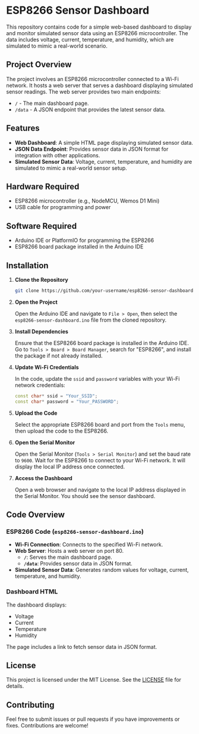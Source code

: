 # ESP8266 Sensor Dashboard

This repository contains code for a simple web-based dashboard to display and monitor simulated sensor data using an ESP8266 microcontroller. The data includes voltage, current, temperature, and humidity, which are simulated to mimic a real-world scenario.

## Project Overview

The project involves an ESP8266 microcontroller connected to a Wi-Fi network. It hosts a web server that serves a dashboard displaying simulated sensor readings. The web server provides two main endpoints:

- `/` - The main dashboard page.
- `/data` - A JSON endpoint that provides the latest sensor data.

## Features

- **Web Dashboard**: A simple HTML page displaying simulated sensor data.
- **JSON Data Endpoint**: Provides sensor data in JSON format for integration with other applications.
- **Simulated Sensor Data**: Voltage, current, temperature, and humidity are simulated to mimic a real-world sensor setup.

## Hardware Required

- ESP8266 microcontroller (e.g., NodeMCU, Wemos D1 Mini)
- USB cable for programming and power

## Software Required

- Arduino IDE or PlatformIO for programming the ESP8266
- ESP8266 board package installed in the Arduino IDE

## Installation

1. **Clone the Repository**

   ```bash
   git clone https://github.com/your-username/esp8266-sensor-dashboard.git
   ```

2. **Open the Project**

   Open the Arduino IDE and navigate to `File > Open`, then select the `esp8266-sensor-dashboard.ino` file from the cloned repository.

3. **Install Dependencies**

   Ensure that the ESP8266 board package is installed in the Arduino IDE. Go to `Tools > Board > Board Manager`, search for "ESP8266", and install the package if not already installed.

4. **Update Wi-Fi Credentials**

   In the code, update the `ssid` and `password` variables with your Wi-Fi network credentials:

   ```cpp
   const char* ssid = "Your_SSID";
   const char* password = "Your_PASSWORD";
   ```

5. **Upload the Code**

   Select the appropriate ESP8266 board and port from the `Tools` menu, then upload the code to the ESP8266.

6. **Open the Serial Monitor**

   Open the Serial Monitor (`Tools > Serial Monitor`) and set the baud rate to `9600`. Wait for the ESP8266 to connect to your Wi-Fi network. It will display the local IP address once connected.

7. **Access the Dashboard**

   Open a web browser and navigate to the local IP address displayed in the Serial Monitor. You should see the sensor dashboard.

## Code Overview

### ESP8266 Code (`esp8266-sensor-dashboard.ino`)

- **Wi-Fi Connection**: Connects to the specified Wi-Fi network.
- **Web Server**: Hosts a web server on port 80.
  - **`/`**: Serves the main dashboard page.
  - **`/data`**: Provides sensor data in JSON format.
- **Simulated Sensor Data**: Generates random values for voltage, current, temperature, and humidity.

### Dashboard HTML

The dashboard displays:
- Voltage
- Current
- Temperature
- Humidity

The page includes a link to fetch sensor data in JSON format.

## License

This project is licensed under the MIT License. See the [LICENSE](LICENSE) file for details.

## Contributing

Feel free to submit issues or pull requests if you have improvements or fixes. Contributions are welcome!
